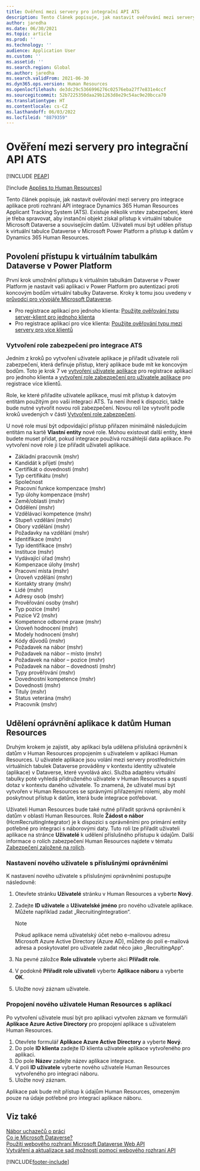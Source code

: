 ```yaml
---
title: Ověření mezi servery pro integrační API ATS
description: Tento článek popisuje, jak nastavit ověřování mezi servery pro integraci proti rozhraní API integrace Dynamics 365 Human Resources Applicant Tracking System (ATS).
author: jaredha
ms.date: 06/30/2021
ms.topic: article
ms.prod: ''
ms.technology: ''
audience: Application User
ms.custom: ''
ms.assetid: ''
ms.search.region: Global
ms.author: jaredha
ms.search.validFrom: 2021-06-30
ms.dyn365.ops.version: Human Resources
ms.openlocfilehash: de3dc29c5366996276c02576eba27f7e831e4ccf
ms.sourcegitcommit: 52b7225350daa29b1263d8e29c54ac9e20bcca70
ms.translationtype: HT
ms.contentlocale: cs-CZ
ms.lasthandoff: 06/03/2022
ms.locfileid: "8879359"
---
```

# <a name="server-to-server-authentication-for-the-ats-integration-api"></a>Ověření mezi servery pro integrační API ATS


[!INCLUDE [PEAP](../includes/peap-1.md)]

[!include [Applies to Human Resources](../includes/applies-to-hr.md)]

Tento článek popisuje, jak nastavit ověřování mezi servery pro integrace aplikace proti rozhraní API integrace Dynamics 365 Human Resources Applicant Tracking System (ATS). Existuje několik vrstev zabezpečení, které je třeba spravovat, aby instanční objekt získal přístup k virtuální tabulce Microsoft Dataverse a souvisejícím datům. Uživateli musí být udělen přístup k virtuální tabulce Dataverse v Microsoft Power Platform a přístup k datům v Dynamics 365 Human Resources.

## <a name="enable-access-to-dataverse-virtual-tables-in-power-platform"></a>Povolení přístupu k virtuálním tabulkám Dataverse v Power Platform

První krok umožnění přístupu k virtuálním tabulkám Dataverse v Power Platform je nastavit vaši aplikaci v Power Platform pro autentizaci proti koncovým bodům virtuální tabulky Dataverse. Kroky k tomu jsou uvedeny v [průvodci pro vývojáře Microsoft Dataverse](/powerapps/developer/data-platform).

  - Pro registrace aplikací pro jednoho klienta: [Použijte ověřování typu server-klient pro jednoho klienta](/powerapps/developer/data-platform/use-single-tenant-server-server-authentication)
  - Pro registrace aplikací pro více klienta: [Použijte ověřování typu mezi servery pro více klientů](/powerapps/developer/data-platform/use-multi-tenant-server-server-authentication)

### <a name="creating-a-security-role-for-ats-integrations"></a>Vytvoření role zabezpečení pro integrace ATS

Jedním z kroků po vytvoření uživatele aplikace je přiřadit uživatele roli zabezpečení, která definuje přístup, který aplikace bude mít ke koncovým bodům. Toto je krok 7 ve [vytvoření uživatele aplikace](/powerapps/developer/data-platform/use-single-tenant-server-server-authentication#application-user-creation) pro registrace aplikací pro jednoho klienta a [vytvoření role zabezpečení pro uživatele aplikace](/powerapps/developer/data-platform/use-multi-tenant-server-server-authentication#create-a-security-role-for-the-application-user) pro registrace více klientů. 

Role, ke které přiřadíte uživatele aplikace, musí mít přístup k datovým entitám použitým pro vaši integraci ATS. Ta není ihned k dispozici, takže bude nutné vytvořit novou roli zabezpečení. Novou roli lze vytvořit podle kroků uvedených v části [Vytvoření role zabezpečení](/power-platform/admin/create-edit-security-role#create-a-security-role).

U nové role musí být odpovídající přístup přiřazen minimálně následujícím entitám na kartě **Vlastní entity** nové role. Mohou existovat další entity, které budete muset přidat, pokud integrace používá rozsáhlejší data aplikace. Po vytvoření nové role ji lze přiřadit uživateli aplikace.

  - Základní pracovník (mshr)
  - Kandidát k přijetí (mshr)
  - Certifikát o dovednosti (mshr)
  - Typ certifikátu (mshr)
  - Společnost
  - Pracovní funkce kompenzace (mshr)
  - Typ úlohy kompenzace (mshr)
  - Země/oblasti (mshr)
  - Oddělení (mshr)
  - Vzdělávací kompetence (mshr)
  - Stupeň vzdělání (mshr)
  - Obory vzdělání (mshr)
  - Požadavky na vzdělání (mshr)
  - Identifikace (mshr)
  - Typ identifikace (mshr)
  - Instituce (mshr)
  - Vydávající úřad (mshr)
  - Kompenzace úlohy (mshr)
  - Pracovní místa (mshr)
  - Úroveň vzdělání (mshr)
  - Kontakty strany (mshr)
  - Lidé (mshr)
  - Adresy osob (mshr)
  - Prověřování osoby (mshr)
  - Typ pozice (mshr)
  - Pozice V2 (mshr)
  - Kompetence odborné praxe (mshr)
  - Úroveň hodnocení (mshr)
  - Modely hodnocení (mshr)
  - Kódy důvodů (mshr)
  - Požadavek na nábor (mshr)
  - Požadavek na nábor – místo (mshr)
  - Požadavek na nábor – pozice (mshr)
  - Požadavek na nábor – dovednosti (mshr)
  - Typy prověřování (mshr)
  - Dovednostní kompetence (mshr)
  - Dovednosti (mshr)
  - Tituly (mshr)
  - Status veterána (mshr)
  - Pracovník (mshr)

## <a name="granting-application-permissions-to-human-resources-data"></a>Udělení oprávnění aplikace k datům Human Resources

Druhým krokem je zajistit, aby aplikaci byla udělena příslušná oprávnění k datům v Human Resources propojením s uživatelem v aplikaci Human Resources. U uživatele aplikace jsou volání mezi servery prostřednictvím virtuálních tabulek Dataverse prováděny v kontextu identity uživatele (aplikace) v Dataverse, které vyvolává akci. Služba adaptéru virtuální tabulky poté vyhledá přidruženého uživatele v Human Resources a spustí dotaz v kontextu daného uživatele. To znamená, že uživatel musí být vytvořen v Human Resources se správnými přiřazenými rolemi, aby mohl poskytnout přístup k datům, která bude integrace potřebovat.

Uživateli Human Resources bude také nutné přiřadit správná oprávnění k datům v oblasti Human Resources. Role **Žádost o nábor** (HcmRecruitingIntegrator) je k dispozici s oprávněními pro primární entity potřebné pro integraci s náborovými daty. Tuto roli lze přiřadit uživateli aplikace na stránce **Uživatelé** k udělení příslušného přístupu k údajům. Další informace o rolích zabezpečení Human Resources najdete v tématu [Zabezpečení založené na rolích](/dynamics365/fin-ops-core/dev-itpro/sysadmin/role-based-security).

### <a name="set-up-the-new-user-with-appropriate-permissions"></a>Nastavení nového uživatele s příslušnými oprávněními

K nastavení nového uživatele s příslušnými oprávněními postupujte následovně:

  1. Otevřete stránku **Uživatelé** stránku v Human Resources a vyberte **Nový**.
  2. Zadejte **ID uživatele** a **Uživatelské jméno** pro nového uživatele aplikace. Můžete například zadat „RecruitingIntegration“.

      > [!NOTE]
      > Pokud aplikace nemá uživatelský účet nebo e-mailovou adresu Microsoft Azure Active Directory (Azure AD), můžete do polí e-mailová adresa a poskytovatel pro uživatele zadat něco jako „RecruitingApp“.

  3. Na pevné záložce **Role uživatele** vyberte akci **Přiřadit role**.
  4. V podokně **Přiřadit role uživateli** vyberte **Aplikace náboru** a vyberte **OK**.
  5. Uložte nový záznam uživatele.

### <a name="link-the-new-human-resources-user-to-the-application"></a>Propojení nového uživatele Human Resources s aplikací

Po vytvoření uživatele musí být pro aplikaci vytvořen záznam ve formuláři **Aplikace Azure Active Directory** pro propojení aplikace s uživatelem Human Resources.

  1. Otevřete formulář **Aplikace Azure Active Directory** a vyberte **Nový**.
  2. Do pole **ID klienta** zadejte ID klienta uživatele aplikace vytvořeného pro aplikaci.
  3. Do pole **Název** zadejte název aplikace integrace.
  4. V poli **ID uživatele** vyberte nového uživatele Human Resources vytvořeného pro integraci náboru.
  5. Uložte nový záznam.

Aplikace pak bude mít přístup k údajům Human Resources, omezeným pouze na údaje potřebné pro integraci aplikace náboru.

## <a name="see-also"></a>Viz také

[Nábor uchazečů o práci](hr-personnel-recruit.md)<br>
[Co je Microsoft Dataverse?](/powerapps/maker/data-platform/data-platform-intro)<br>
[Použití webového rozhraní Microsoft Dataverse Web API](/powerapps/developer/data-platform/webapi/overview)<br>
[Vytváření a aktualizace sad možností pomocí webového rozhraní API](/powerapps/developer/data-platform/webapi/create-update-optionsets)<br>

[!INCLUDE[footer-include](../includes/footer-banner.md)]
